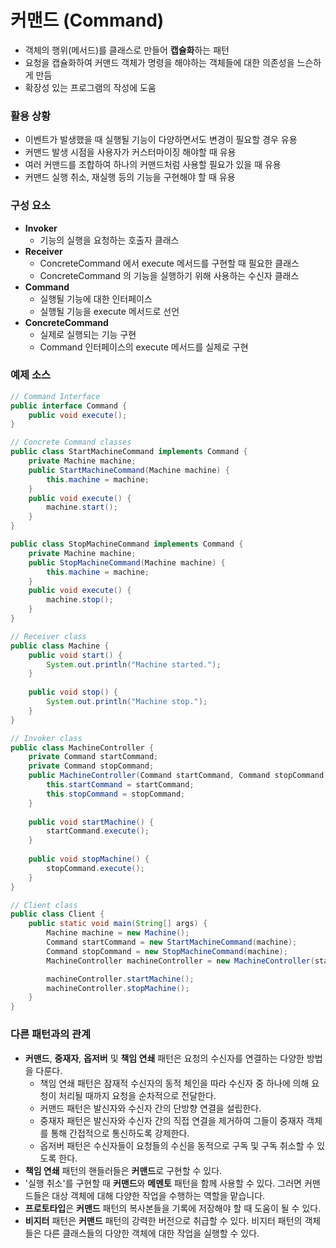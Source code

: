 # 커맨드 (Command)
* 객체의 행위(메서드)를 클래스로 만들어 **캡슐화**하는 패턴
* 요청을 캡슐화하여 커맨드 객체가 명령을 해야하는 객체들에 대한 의존성을 느슨하게 만듬
* 확장성 있는 프로그램의 작성에 도움
### 활용 상황
* 이벤트가 발생했을 때 실행될 기능이 다양하면서도 변경이 필요할 경우 유용
* 커맨드 발생 시점을 사용자가 커스터마이징 해야할 때 유용
* 여러 커맨드를 조합하여 하나의 커맨드처럼 사용할 필요가 있을 때 유용
* 커맨드 실행 취소, 재실행 등의 기능을 구현해야 할 때 유용
### 구성 요소
* **Invoker**
  * 기능의 실행을 요청하는 호출자 클래스
* **Receiver**
  * ConcreteCommand 에서 execute 메서드를 구현할 때 필요한 클래스
  * ConcreteCommand 의 기능을 실행하기 위해 사용하는 수신자 클래스
* **Command**
  * 실행될 기능에 대한 인터페이스
  * 실행될 기능을 execute 메서드로 선언
* **ConcreteCommand**
  * 실제로 실행되는 기능 구현
  * Command 인터페이스의 execute 메서드를 실제로 구현
### 예제 소스
```java
// Command Interface
public interface Command {
    public void execute();
}

// Concrete Command classes
public class StartMachineCommand implements Command {
    private Machine machine;
    public StartMachineCommand(Machine machine) {
        this.machine = machine;
    }
    public void execute() {
        machine.start();
    }
}

public class StopMachineCommand implements Command {
    private Machine machine;
    public StopMachineCommand(Machine machine) {
        this.machine = machine;
    }
    public void execute() {
        machine.stop();
    }
}

// Receiver class
public class Machine {
    public void start() {
        System.out.println("Machine started.");
    }
    
    public void stop() {
        System.out.println("Machine stop.");
    }
}

// Invoker class
public class MachineController {
    private Command startCommand;
    private Command stopCommand;
    public MachineController(Command startCommand, Command stopCommand) {
        this.startCommand = startCommand;
        this.stopCommand = stopCommand;
    }
    
    public void startMachine() {
        startCommand.execute();
    }
    
    public void stopMachine() {
        stopCommand.execute();
    }
}

// Client class
public class Client {
    public static void main(String[] args) {
        Machine machine = new Machine();
        Command startCommand = new StartMachineCommand(machine);
        Command stopCommand = new StopMachineCommand(machine);
        MachineController machineController = new MachineController(startCommand, stopCommand);

        machineController.startMachine();
        machineController.stopMachine();
    }
}
```

### 다른 패턴과의 관계
* **커맨드**, **중재자**, **옵저버** 및 **책임 연쇄** 패턴은 요청의 수신자를 연결하는 다양한 방법을 다룬다.
  * 책임 연쇄 패턴은 잠재적 수신자의 동적 체인을 따라 수신자 중 하나에 의해 요청이 처리될 때까지 요청을 순차적으로 전달한다.
  * 커맨드 패턴은 발신자와 수신자 간의 단방향 연결을 설립한다.
  * 중재자 패턴은 발신자와 수신자 간의 직접 연결을 제거하여 그들이 중재자 객체를 통해 간접적으로 통신하도록 강제한다.
  * 옵저버 패턴은 수신자들이 요청들의 수신을 동적으로 구독 및 구독 취소할 수 있도록 한다.
* **책임 연쇄** 패턴의 핸들러들은 **커맨드**로 구현할 수 있다.
* '실행 취소'를 구현할 때 **커맨드**와 **메멘토** 패턴을 함께 사용할 수 있다. 그러면 커맨드들은 대상 객체에 대해 다양한 작업을 수행하는 역할을 맡습니다.
* **프로토타입**은 **커맨드** 패턴의 복사본들을 기록에 저장해야 할 때 도움이 될 수 있다.
* **비지터** 패턴은 **커맨드** 패턴의 강력한 버전으로 취급할 수 있다. 비지터 패턴의 객체들은 다른 클래스들의 다양한 객체에 대한 작업을 실행할 수 있다.
